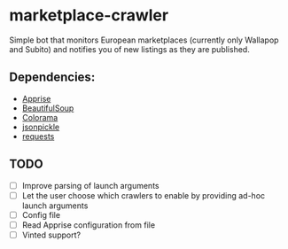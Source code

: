 # marketplace-crawler

Simple bot that monitors European marketplaces (currently only Wallapop and Subito) and notifies you of new listings as they are published.

## Dependencies:

- [Apprise](https://github.com/caronc/apprise)
- [BeautifulSoup](https://beautiful-soup-4.readthedocs.io/en/latest/)
- [Colorama](https://github.com/tartley/colorama)
- [jsonpickle](https://jsonpickle.github.io/)
- [requests](https://requests.readthedocs.io/en/latest/)

## TODO

- [ ] Improve parsing of launch arguments
- [ ] Let the user choose which crawlers to enable by providing ad-hoc launch arguments
- [ ] Config file
- [ ] Read Apprise configuration from file
- [ ] Vinted support?
